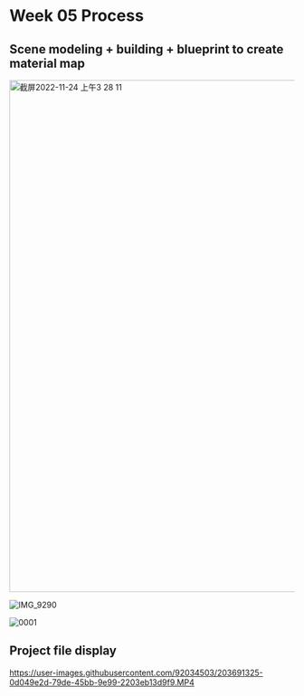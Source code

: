 # Week 05 Process

## Scene modeling + building + blueprint to create material map


<img width="905" alt="截屏2022-11-24 上午3 28 11" src="https://user-images.githubusercontent.com/92034503/203687563-82a356da-c737-4d52-8a1d-0c4d4512c0e3.png">

![IMG_9290](https://user-images.githubusercontent.com/92034503/203688569-e35c7a99-0293-471b-a66c-68cf9ea368c9.jpg)

![0001](https://user-images.githubusercontent.com/92034503/203690758-4d402e7b-6064-4ea5-87e4-dcba151d88f0.jpg)


## Project file display
https://user-images.githubusercontent.com/92034503/203691325-0d049e2d-79de-45bb-9e99-2203eb13d9f9.MP4

